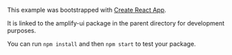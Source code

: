 This example was bootstrapped with [Create React App](https://github.com/facebook/create-react-app).

It is linked to the amplify-ui package in the parent directory for development purposes.

You can run `npm install` and then `npm start` to test your package.
